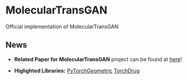 # MolecularTransGAN
Official implementation of MolecularTransGAN

## News

* **Related Paper for MolecularTransGAN** project can be found at [here](https://github.com/asarigun/MolecularTransGAN/blob/main/papers)!

* **Higlighted Libraries:** [PyTorchGeometric](https://pytorch-geometric.readthedocs.io/en/latest/#) [TorchDrug](https://torchdrug.ai/) 
